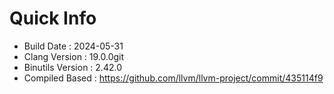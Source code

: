 # Quick Info
* Build Date : 2024-05-31
* Clang Version : 19.0.0git
* Binutils Version : 2.42.0
* Compiled Based : https://github.com/llvm/llvm-project/commit/435114f9
